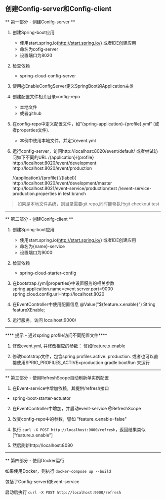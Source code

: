 ## 创建Config-server和Config-client 

** 第一部分 - 创建Conifg-server **

1. 创建Spring-boot应用
   * 使用start.spring.io(http://start.spring.io/) 或者IDE创建应用
   * 命名为cofig-server 
   * 设置端口为8020

2. 检查依赖
    * spring-cloud-config-server

3. 使用@EnableConfigServer定义SpringBoot的Application主类

4. 创建配置文件相关目录config-repo
    * 本地文件
    * 或者github


5. 在config-repo中定义配置文件，如"{spring-application}-{profile}.yml” (或者properties文件).
    * 本例中使用本地文件，并定义event.yml

6. 运行config-server，访问http://localhost:8020/event/default/
   或者尝试访问如下不同的URL
    /{application}/{profile}
    http://localhost:8020/event/development
    http://localhost:8020/event/production

    /{application}/{profile}[/{label}]
    http://localhost:8020/event/development/master
    http://localhost:8021/event-service/production/test
    //event-service-production.properties in test branch

> 如果是本地文件系统，则目录需要git repo,同时能够执行git checkout test

---------------------------------------------------------------------------

** 第二部分 - 创建Conifg-client **

1. 创建Spring-boot应用
   * 使用start.spring.io(http://start.spring.io/) 或者IDE创建应用
   * 命名为{name}-service
   * 设置端口为9000

2. 检查依赖
   * spring-cloud-starter-config

3. 在bootstrap.{yml|properties}中设置服务的相关参数
    spring.application.name=event
    server.port=9000
    spring.cloud.config.uri=http://localhost:8020

4. 在EventController中使用配置信息
    @Value("${feature.x.enable}")
    String featureXEnable;

5. 运行服务，访问 localhost:9000/

---------------------------------------------------------------------------

**** 提示 - 通过spring profile访问不同配置文件****

1. 修改event.yml, 并修改相应的参数：
   譬如feature.x.enable

2. 修改bootstrap文件，包含spring.profiles.active: production.
   或者也可以直接使用SPRIG_PROFILES_ACTIVE=production gradle bootRun 来运行

---------------------------------------------------------------------------

** 第三部分 - 使用RefreshScope自动刷新单实例配置

  1. 在Event-service中增加依赖，其提供/refresh接口
  * spring-boot-starter-actuator

  2. 在EventController中增加，并启动event-service
    @RefreshScope

  3. 改变config-repo中的参数，譬如 
   "feature.x.enable=false"

  4. 执行 ```curl -X POST http://localhost:9000/refresh```，返回结果类似
  ["feature.x.enable"]

  5. 然后刷新http://localhost:8080
   
---------------------------------------------------------------------------

** 第四部分 - 使用Docker运行

  如果使用Docker，则执行
  ```docker-compose up --build```

  包括了Config-server和Event-service

  启动后执行
    ```curl -X POST http://localhost:9000/refresh```